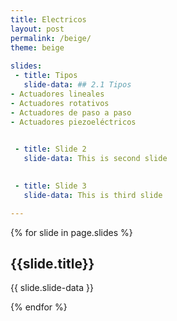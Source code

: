 ```yaml
---
title: Electricos
layout: post
permalink: /beige/
theme: beige
 
slides:
 - title: Tipos
   slide-data: ## 2.1 Tipos
- Actuadores lineales
- Actuadores rotativos
- Actuadores de paso a paso
- Actuadores piezoeléctricos

     
 - title: Slide 2
   slide-data: This is second slide

   
 - title: Slide 3
   slide-data: This is third slide

---
```


{% for slide in page.slides %}
                    
<section data-background="{% if slide.background %}{{slide.background}}{% else %}{{page.background}}{% endif %}"><h1>{{slide.title}}</h1>{{ slide.slide-data }}</section>
                    
{% endfor %}
    
